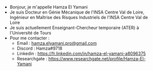 - Bonjour, je m'appelle Hamza El Yamani
- Je suis Docteur en Génie Mécanique de l'INSA Centre Val de Loire, Ingénieur en Maîtrise des Risques Industriels de l'INSA Centre Val de Loire
- Je suis actuellement Enseignant-Chercheur temporaire (ATER) à l'Université de Tours
- Pour me contacter :
    - Email : hamza.elyamani.pro@gmail.com
    - Discord : Hamza#9718
    - Linkedin : https://fr.linkedin.com/in/hamza-el-yamani-a8096375
    - Researchgate : https://www.researchgate.net/profile/Hamza-El-Yamani
